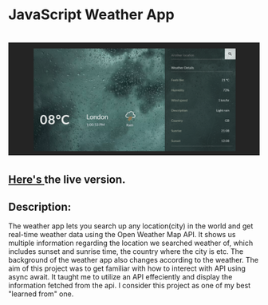 # JavaScript Weather App

# <img src="https://github.com/Undisclosed64/weather-app/blob/main/weatherly.png" alt="weather-project-img" />

## <a href="https://weather-janlo.netlify.app/">Here's </a>the live version.

## Description:
The weather app lets you search up any location(city) in the world and get real-time weather data using the Open Weather Map API. It shows us multiple information regarding the location we searched weather of, which includes sunset and sunrise time, the country where the city is etc. The background of the weather app also changes according to the weather. 
The aim of this project was to get familiar with how to interect with API using async await. It taught me to utilize an API effeciently and display the information fetched from the api. I consider this project as one of my best "learned from" one.


